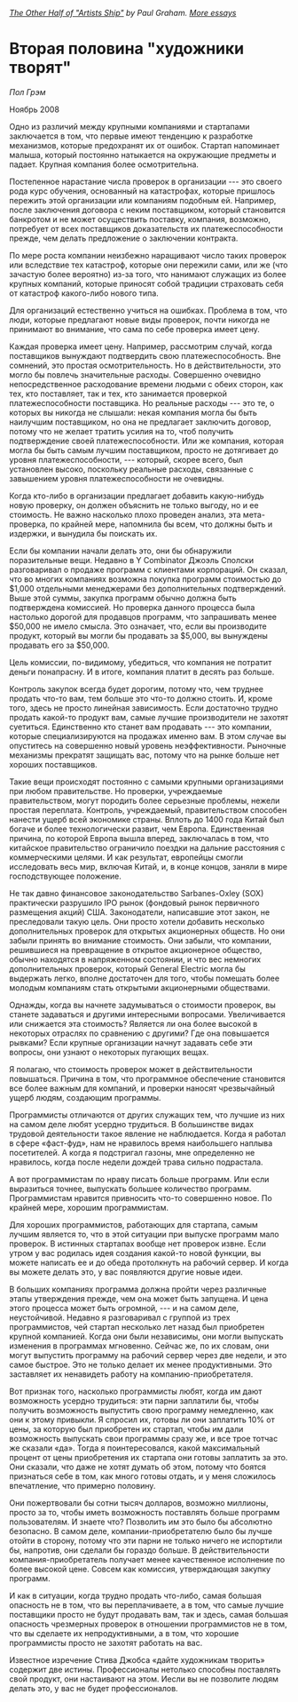 _[The Other Half of "Artists Ship"](http://paulgraham.com/artistsship.html)
by Paul Graham. [More&nbsp;essays](/pg)_

# Вторая половина "художники творят"

_Пол Грэм_

Ноябрь 2008

Одно из различий между крупными компаниями и стартапами заключается
в том, что первые имеют тенденцию к разработке механизмов, которые
предохранят их от ошибок. Стартап напоминает малыша, который постоянно
натыкается на окружающие предметы и падает. Крупная компания более
осмотрительна.

Постепенное нарастание числа проверок в организации --- это своего
рода курс обучения, основанный на катастрофах, которые пришлось
пережить этой организации или компаниям подобным ей. Например, после
заключения договора с неким поставщиком, который становится банкротом
и не может осуществить поставку, компания, возможно, потребует от
всех поставщиков доказательств их платежеспособности прежде, чем
делать предложение о заключении контракта.

По мере роста компании неизбежно наращивают число таких проверок
или вследствие тех катастроф, которые они пережили сами, или же
(что зачастую более вероятно) из-за того, что нанимают служащих из
более крупных компаний, которые приносят собой традиции страховать
себя от катастроф какого-либо нового типа.

Для организаций естественно учиться на ошибках. Проблема в том, что
люди, которые предлагают новые виды проверок, почти никогда не
принимают во внимание, что сама по себе проверка имеет цену.

Каждая проверка имеет цену. Например, рассмотрим случай, когда
поставщиков вынуждают подтвердить свою платежеспособность. Вне
сомнений, это простая осмотрительность. Но в действительности, это
могло бы повлечь значительные расходы. Совершенно очевидно
непосредственное расходование времени людьми с обеих сторон, как
тех, кто поставляет, так и тех, кто занимается проверкой
платежеспособности поставщика. Но реальные расходы --- это те, о
которых вы никогда не слышали: некая компания могла бы быть наилучшим
поставщиком, но она не предлагает заключить договор, потому что не
желает тратить усилия на то, чтоб получить подтверждение своей
платежеспособности. Или же компания, которая могла бы быть самым
лучшим поставщиком, просто не дотягивает до уровня платежеспособности,
--- который, скорее всего, был установлен высоко, поскольку реальные
расходы, связанные с завышением уровня платежеспособности не очевидны.

Когда кто-либо в организации предлагает добавить какую-нибудь новую
проверку, он должен объяснить не только выгоду, но и ее стоимость.
Не важно насколько плохо проведен анализ, эта мета-проверка, по
крайней мере, напомнила бы всем, что должны быть и издержки, и
вынудила бы поискать их.

Если бы компании начали делать это, они бы обнаружили поразительные
вещи. Недавно в Y Combinator Джоэль Сполски разговаривал о продаже
программ с клиентами корпораций. Он сказал, что во многих компаниях
возможна покупка программ стоимостью до $1,000 отдельными менеджерами
без дополнительных подтверждений. Выше этой суммы, закупка программ
обычно должна быть подтверждена комиссией. Но проверка данного
процесса была настолько дорогой для продавцов программ, что запрашивать
менее $50,000 не имело смысла. Это означает, что, если вы производите
продукт, который вы могли бы продавать за $5,000, вы вынуждены
продавать его за $50,000.

Цель комиссии, по-видимому, убедиться, что компания не потратит
деньги понапрасну. И в итоге, компания платит в десять раз больше.

Контроль закупок всегда будет дорогим, потому что, чем труднее
продать что-то вам, тем больше это что-то должно стоить. И, кроме
того, здесь не просто линейная зависимость. Если достаточно трудно
продать какой-то продукт вам, самые лучшие производители не захотят
суетиться. Единственно кто станет вам продавать --- это компании,
которые специализируются на продажах именно вам. В этом случае вы
опуститесь на совершенно новый уровень неэффективности. Рыночные
механизмы прекратят защищать вас, потому что на рынке больше нет
хороших поставщиков.

Такие вещи происходят постоянно с самыми крупными организациями при
любом правительстве. Но проверки, учреждаемые правительством, могут
породить более серьезные проблемы, нежели простая переплата. Контроль,
учреждаемый, правительством способен нанести ущерб всей экономике
страны. Вплоть до 1400 года Китай был богаче и более технологически
развит, чем Европа. Единственная причина, по которой Европа вышла
вперед, заключалась в том, что китайское правительство ограничило
поездки на дальние расстояния с коммерческими целями. И как результат,
европейцы смогли исследовать весь мир, включая Китай, и, в конце
концов, заняли в мире господствующее положение.

Не так давно финансовое законодательство Sarbanes-Oxley (SOX)
практически разрушило IPO рынок (фондовый рынок первичного размещения
акций) США. Законодатели, написавшие этот закон, не преследовали
такую цель. Они просто хотели добавить несколько дополнительных
проверок для открытых акционерных обществ. Но они забыли принять
во внимание стоимость. Они забыли, что компании, решившиеся на
превращение в открытое акционерное общество, обычно находятся в
напряженном состоянии, и что вес немногих дополнительных проверок,
который General Electric могла бы выдержать легко, вполне достаточен
для того, чтобы помешать более молодым компаниям стать открытыми
акционерными обществами.

Однажды, когда вы начнете задумываться о стоимости проверок, вы
станете задаваться и другими интересными вопросами. Увеличивается
или снижается эта стоимость? Является ли она более высокой в некоторых
отраслях по сравнению с другими? Где она повышается рывками? Если
крупные организации начнут задавать себе эти вопросы, они узнают о
некоторых пугающих вещах.

Я полагаю, что стоимость проверок может в действительности повышаться.
Причина в том, что программное обеспечение становится все более
важным для компаний, и проверки наносят чрезвычайный ущерб людям,
создающим программы.

Программисты отличаются от других служащих тем, что лучшие из них
на самом деле любят усердно трудиться. В большинстве видах трудовой
деятельности такое явление не наблюдается. Когда я работал в сфере
«фаст-фуд», нам не нравилось время наибольшего наплыва посетителей.
А когда я подстригал газоны, мне определенно не нравилось, когда
после недели дождей трава сильно подрастала.

А вот программистам по нраву писать больше программ. Или если
выразиться точнее, выпускать большее количество программ. Программистам
нравится привносить что-то совершенно новое. По крайней мере, хорошим
программистам.

Для хороших программистов, работающих для стартапа, самым лучшим
является то, что в этой ситуации при выпуске программ мало проверок.
В истинных стартапах вообще нет проверок извне. Если утром у вас
родилась идея создания какой-то новой функции, вы можете написать
ее и до обеда протолкнуть на рабочий сервер. И когда вы можете
делать это, у вас появляются другие новые идеи.

В больших компаниях программа должна пройти через различные этапы
утверждения прежде, чем она может быть запущена. И цена этого
процесса может быть огромной, --- и на самом деле, неустойчивой.
Недавно я разговаривал с группой из трех программистов, чей стартап
несколько лет назад был приобретен крупной компанией. Когда они
были независимы, они могли выпускать изменения в программах мгновенно.
Сейчас же, по их словам, они могут выпустить программу на рабочий
сервер через две недели, и это самое быстрое. Это не только делает
их менее продуктивными. Это заставляет их ненавидеть работу на
компанию-приобретателя.

Вот признак того, насколько программисты любят, когда им дают
возможность усердно трудиться: эти парни заплатили бы, чтобы получить
возможность выпустить свою программу немедленно, как они к этому
привыкли. Я спросил их, готовы ли они заплатить 10% от цены, за
которую был приобретен их стартап, чтобы им дали возможность выпускать
свои программы сразу же, и все трое тотчас же сказали «да». Тогда
я поинтересовался, какой максимальный процент от цены приобретения
их стартапа они готовы заплатить за это. Они сказали, что даже не
хотят думать об этом, потому что боятся признаться себе в том, как
много готовы отдать, и у меня сложилось впечатление, что примерно
половину.

Они пожертвовали бы сотни тысяч долларов, возможно миллионы, просто
за то, чтобы иметь возможность поставлять больше программ пользователям.
И знаете что? Позволить им это было бы абсолютно безопасно. В самом
деле, компании-приобретателю было бы лучше отойти в сторону, потому
что эти парни не только ничего не испортили бы, напротив, они сделали
бы гораздо больше. В действительности компания-приобретатель получает
менее качественное исполнение по более высокой цене. Совсем как
комиссия, утверждающая закупку программ.

И как в ситуации, когда трудно продать что-либо, самая большая
опасность не в том, что вы переплачиваете, а в том, что самые лучшие
поставщики просто не будут продавать вам, так и здесь, самая большая
опасность чрезмерных проверок в отношении программистов не в том,
что вы сделаете их непродуктивными, а в том, что хорошие программисты
просто не захотят работать на вас.

Известное изречение Стива Джобса «дайте художникам творить» содержит две
истины. Профессионалы нетолько способны поставлять свой продукт, они
настаивают на этом. Иесли вы не позволите людям делать это, у вас не
будет профессионалов.
